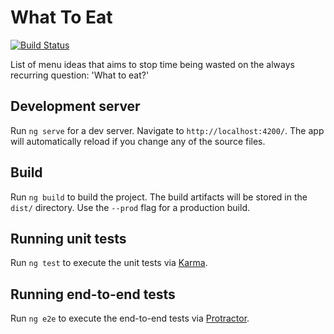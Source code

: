 # What To Eat

[![Build Status](https://github.com/yruefenacht/what-to-eat/actions/workflows/build.yml/badge.svg)](https://github.com/yruefenacht/what-to-eat/actions/workflows/build.yml)

List of menu ideas that aims to stop time being wasted on the always recurring question: 'What to eat?'

## Development server

Run `ng serve` for a dev server. Navigate to `http://localhost:4200/`. The app will automatically reload if you change any of the source files.

## Build

Run `ng build` to build the project. The build artifacts will be stored in the `dist/` directory. Use the `--prod` flag for a production build.

## Running unit tests

Run `ng test` to execute the unit tests via [Karma](https://karma-runner.github.io).

## Running end-to-end tests

Run `ng e2e` to execute the end-to-end tests via [Protractor](http://www.protractortest.org/).
